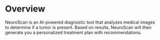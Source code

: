 # Overview
NeuroScan is an AI-powered diagnostic tool that analyzes medical images to determine if a tumor is present. Based on results, NeuroScan will then generate you a personalized treatment plan with recommendations.







